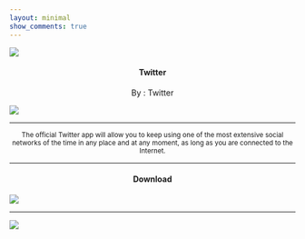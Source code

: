 ```yaml
---
layout: minimal
show_comments: true
---
```


![](https://is.gd/IQgB8e)

<h4> <p align="center"> Twitter </p> </h4>

<p align="center"> By : Twitter </p>

![](https://img.shields.io/badge/dynamic/json?label=Version&color=success&labelColor=success&style=for-the-badge&query=%24%5B"com.twitter.android.apk"%5D&url=https%3A%2F%2Fis.gd%2F2wPvAM)

---

<p align="center"> <sub>
The official Twitter app will allow you to keep using one of the most extensive social networks of the time in any place and at any moment, as long as you are connected to the Internet.
</sub> </p>

---

<h4> <p align="center"> Download </p> </h4>

[![](https://is.gd/NEuYjj)](https://is.gd/cfhM5M)

---

![](https://is.gd/uVvIMS)
